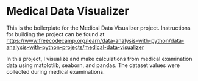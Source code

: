 # Medical Data Visualizer

This is the boilerplate for the Medical Data Visualizer project. Instructions for building the project can be found at https://www.freecodecamp.org/learn/data-analysis-with-python/data-analysis-with-python-projects/medical-data-visualizer

In this project, I visualize and make calculations from medical examination data using matplotlib, seaborn, and pandas. The dataset values were collected during medical examinations.
